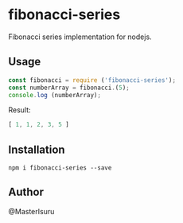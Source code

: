 fibonacci-series
=========

Fibonacci series implementation for nodejs.


Usage
-----

```js
const fibonacci = require ('fibonacci-series');
const numberArray = fibonacci.(5);
console.log (numberArray);
```

Result:

```js
[ 1, 1, 2, 3, 5 ]
```

Installation
------------

`npm i fibonacci-series --save`


Author
------

@MasterIsuru